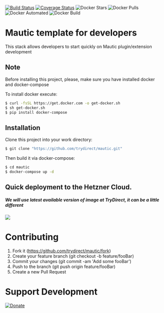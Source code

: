 [![Build Status](https://travis-ci.com/trydirect/mautic.svg?branch=master)](https://travis-ci.com/trydirect/mautic)
[![Coverage Status](https://coveralls.io/repos/github/trydirect/mautic/badge.svg?branch=master)](https://coveralls.io/github/trydirect/mautic?branch=master)
![Docker Stars](https://img.shields.io/docker/stars/trydirect/mautic.svg)
![Docker Pulls](https://img.shields.io/docker/pulls/trydirect/mautic.svg)
![Docker Automated](https://img.shields.io/docker/cloud/automated/trydirect/mautic.svg)
![Docker Build](https://img.shields.io/docker/cloud/build/trydirect/mautic.svg)

# Mautic template for developers
This stack allows developers to start quickly on Mautic plugin/extension development

## Note
Before installing this project, please, make sure you have installed docker and docker-compose

To install docker execute: 
```sh
$ curl -fsSL https://get.docker.com -o get-docker.sh
$ sh get-docker.sh
$ pip install docker-compose
```
## Installation
Clone this project into your work directory:
```sh
$ git clone "https://github.com/trydirect/mautic.git"
```
Then build it via docker-compose:
```sh
$ cd mautic
$ docker-compose up -d
```


## Quick deployment to the Hetzner Cloud.  
##### We will use latest available version of image at TryDirect, it can be a little different
[<img src="https://img.shields.io/badge/quick%20deploy-%40try.direct-brightgreen.svg">](https://try.direct/server/user/deploy/Im1hdXRpY3w2fDUyIg.F8jIUg.2M2LHmX9uyaeGTSPElexqyBxhY4/)



# Contributing

1. Fork it (https://github.com/trydirect/mautic/fork)
2. Create your feature branch (git checkout -b feature/fooBar)
3. Commit your changes (git commit -am 'Add some fooBar')
4. Push to the branch (git push origin feature/fooBar)
5. Create a new Pull Request



# Support Development

[![Donate](https://img.shields.io/badge/Donate-PayPal-green.svg)](https://www.paypal.com/cgi-bin/webscr?cmd=_s-xclick&hosted_button_id=2BH8ED2AUU2RL)
